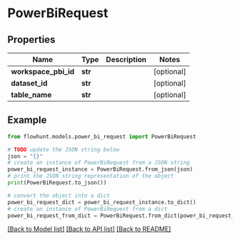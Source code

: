 # PowerBiRequest


## Properties

Name | Type | Description | Notes
------------ | ------------- | ------------- | -------------
**workspace_pbi_id** | **str** |  | [optional] 
**dataset_id** | **str** |  | [optional] 
**table_name** | **str** |  | [optional] 

## Example

```python
from flowhunt.models.power_bi_request import PowerBiRequest

# TODO update the JSON string below
json = "{}"
# create an instance of PowerBiRequest from a JSON string
power_bi_request_instance = PowerBiRequest.from_json(json)
# print the JSON string representation of the object
print(PowerBiRequest.to_json())

# convert the object into a dict
power_bi_request_dict = power_bi_request_instance.to_dict()
# create an instance of PowerBiRequest from a dict
power_bi_request_from_dict = PowerBiRequest.from_dict(power_bi_request_dict)
```
[[Back to Model list]](../README.md#documentation-for-models) [[Back to API list]](../README.md#documentation-for-api-endpoints) [[Back to README]](../README.md)


